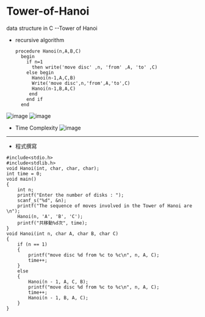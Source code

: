 # Tower-of-Hanoi
data structure in C --Tower of Hanoi
- recursive algorithm<br>
  ```
  procedure Hanoi(n,A,B,C)
    begin
      if n=1
        then write('move disc' ,n, 'from' ,A, 'to' ,C)
      else begin
        Hanoi(n-1,A,C,B)
        Write('move disc',n,'from',A,'to',C)
        Hanoi(n-1,B,A,C)
       end
      end if 
    end
    ```
![image](https://github.com/azxa318258p/Tower-of-Hanoi/blob/12e5c516e79e5dd3abdaf996042e9986516345bf/Hanoi.jpg)
![image](https://github.com/azxa318258p/Tower-of-Hanoi/blob/8e0d325a1ada03cd9abc32d1891db8a69aac4904/Hanoi.PNG)
 - Time Complexity
![image](https://github.com/azxa318258p/Tower-of-Hanoi/blob/41c49fc32694166193403734ef9ecbc12dde8dc0/HanoiTimeComplexity.jpg)
--------------
- 程式撰寫
```
#include<stdio.h>
#include<stdlib.h>
void Hanoi(int, char, char, char);
int time = 0;
void main()
{
	int n;
	printf("Enter the number of disks : ");
	scanf_s("%d", &n);
	printf("The sequence of moves involved in the Tower of Hanoi are \n");
	Hanoi(n, 'A', 'B', 'C');
	printf("共移動%d次", time);
}
void Hanoi(int n, char A, char B, char C)
{
	if (n == 1)
	{
		printf("move disc %d from %c to %c\n", n, A, C);
		time++;
	}
	else
	{
		Hanoi(n - 1, A, C, B);
		printf("move disc %d from %c to %c\n", n, A, C);
		time++;
		Hanoi(n - 1, B, A, C);
	}
}
```
